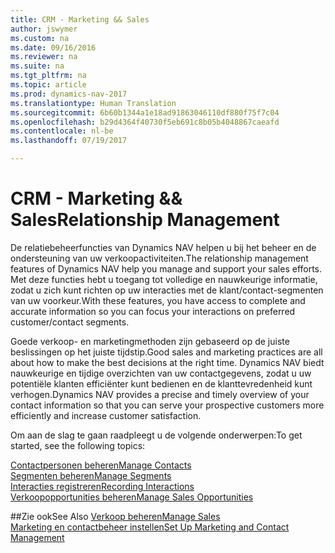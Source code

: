 ```yaml
---
title: CRM - Marketing && Sales
author: jswymer
ms.custom: na
ms.date: 09/16/2016
ms.reviewer: na
ms.suite: na
ms.tgt_pltfrm: na
ms.topic: article
ms.prod: dynamics-nav-2017
ms.translationtype: Human Translation
ms.sourcegitcommit: 6b60b1344a1e18ad91863046110df880f75f7c04
ms.openlocfilehash: b29d4364f40730f5eb691c8b05b4048867caeafd
ms.contentlocale: nl-be
ms.lasthandoff: 07/19/2017

---
```

# <a name="relationship-management"></a><span data-ttu-id="dcfde-102">CRM - Marketing && Sales</span><span class="sxs-lookup"><span data-stu-id="dcfde-102">Relationship Management</span></span>
<span data-ttu-id="dcfde-103">De relatiebeheerfuncties van Dynamics NAV helpen u bij het beheer en de ondersteuning van uw verkoopactiviteiten.</span><span class="sxs-lookup"><span data-stu-id="dcfde-103">The relationship management features of Dynamics NAV help you manage and support your sales efforts.</span></span> <span data-ttu-id="dcfde-104">Met deze functies hebt u toegang tot volledige en nauwkeurige informatie, zodat u zich kunt richten op uw interacties met de klant/contact-segmenten van uw voorkeur.</span><span class="sxs-lookup"><span data-stu-id="dcfde-104">With these features, you have access to complete and accurate information so you can focus your interactions on preferred customer/contact segments.</span></span>

<span data-ttu-id="dcfde-105">Goede verkoop- en marketingmethoden zijn gebaseerd op de juiste beslissingen op het juiste tijdstip.</span><span class="sxs-lookup"><span data-stu-id="dcfde-105">Good sales and marketing practices are all about how to make the best decisions at the right time.</span></span> <span data-ttu-id="dcfde-106">Dynamics NAV biedt nauwkeurige en tijdige overzichten van uw contactgegevens, zodat u uw potentiële klanten efficiënter kunt bedienen en de klanttevredenheid kunt verhogen.</span><span class="sxs-lookup"><span data-stu-id="dcfde-106">Dynamics NAV provides a precise and timely overview of your contact information so that you can serve your prospective customers more efficiently and increase customer satisfaction.</span></span>

<span data-ttu-id="dcfde-107">Om aan de slag te gaan raadpleegt u de volgende onderwerpen:</span><span class="sxs-lookup"><span data-stu-id="dcfde-107">To get started, see the following topics:</span></span>

[<span data-ttu-id="dcfde-108">Contactpersonen beheren</span><span class="sxs-lookup"><span data-stu-id="dcfde-108">Manage Contacts</span></span>](marketing-contacts.md)  
[<span data-ttu-id="dcfde-109">Segmenten beheren</span><span class="sxs-lookup"><span data-stu-id="dcfde-109">Manage Segments</span></span>](marketing-segments.md)  
[<span data-ttu-id="dcfde-110">Interacties registreren</span><span class="sxs-lookup"><span data-stu-id="dcfde-110">Recording Interactions</span></span>](marketing-interactions.md)  
[<span data-ttu-id="dcfde-111">Verkoopopportunities beheren</span><span class="sxs-lookup"><span data-stu-id="dcfde-111">Manage Sales Opportunities</span></span>](marketing-manage-sales-opportunities.md)

##<a name="see-also"></a><span data-ttu-id="dcfde-112">Zie ook</span><span class="sxs-lookup"><span data-stu-id="dcfde-112">See Also</span></span>
[<span data-ttu-id="dcfde-113">Verkoop beheren</span><span class="sxs-lookup"><span data-stu-id="dcfde-113">Manage Sales</span></span>](sales-manage-sales.md)  
[<span data-ttu-id="dcfde-114">Marketing en contactbeheer instellen</span><span class="sxs-lookup"><span data-stu-id="dcfde-114">Set Up Marketing and Contact Management</span></span>](marketing-setup-marketing.md)

